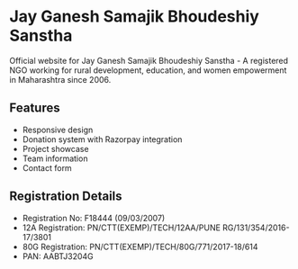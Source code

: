# Jay Ganesh Samajik Bhoudeshiy Sanstha

Official website for Jay Ganesh Samajik Bhoudeshiy Sanstha - A registered NGO working for rural development, education, and women empowerment in Maharashtra since 2006.

## Features
- Responsive design
- Donation system with Razorpay integration
- Project showcase
- Team information
- Contact form

## Registration Details
- Registration No: F18444 (09/03/2007)
- 12A Registration: PN/CTT(EXEMP)/TECH/12AA/PUNE RG/131/354/2016-17/3801
- 80G Registration: PN/CTT(EXEMP)/TECH/80G/771/2017-18/614
- PAN: AABTJ3204G
